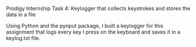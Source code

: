 Prodigy Internship Task 4: Keylogger that collects keystrokes and stores the data in a file

Using Python and the pynput package, I built a keylogger for this assignment that logs every key I press on the keyboard and saves it in a keylog.txt file.
